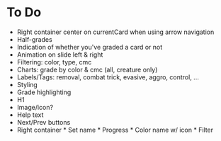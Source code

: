 # To Do
*  Right container center on currentCard when using arrow navigation
*  Half-grades
*  Indication of whether you've graded a card or not
*  Animation on slide left & right
*  Filtering: color, type, cmc
*  Charts: grade by color & cmc (all, creature only)
*  Labels/Tags: removal, combat trick, evasive, aggro, control, ...
*  Styling
  * Grade highlighting
  *  H1
  *  Image/icon?
  *  Help text
  *  Next/Prev buttons
  *  Right container
    * Set name
    * Progress
    * Color name w/ icon
    * Filter

